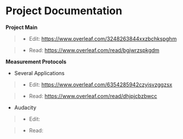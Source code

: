 Project Documentation
============

**Project Main**

> * Edit: https://www.overleaf.com/3248263844xxzbchkspghm

> * Read: https://www.overleaf.com/read/bgjwrzspkgdm



**Measurement Protocols**

* Several Applications
  
> * Edit: https://www.overleaf.com/6354285942czyjsvzggzsx

> * Read: https://www.overleaf.com/read/dhjpjcbzbwcc
    

* Audacity
  
> * Edit: 

> * Read: 
